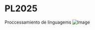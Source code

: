 # PL2025
Proccessamiento de linguagems
![Image](https://github.com/user-attachments/assets/78eba64a-ac99-4337-ba84-1a80576b33ff)
